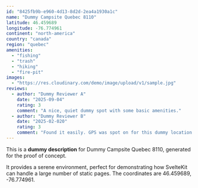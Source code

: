 ```yaml
---
id: "8425fb9b-e960-4d13-8d2d-2ea4a1930a1c"
name: "Dummy Campsite Quebec 8110"
latitude: 46.459689
longitude: -76.774961
continent: "north-america"
country: "canada"
region: "quebec"
amenities:
  - "fishing"
  - "trash"
  - "hiking"
  - "fire-pit"
images:
  - "https://res.cloudinary.com/demo/image/upload/v1/sample.jpg"
reviews:
  - author: "Dummy Reviewer A"
    date: "2025-09-04"
    rating: 3
    comment: "A nice, quiet dummy spot with some basic amenities."
  - author: "Dummy Reviewer B"
    date: "2025-02-020"
    rating: 3
    comment: "Found it easily. GPS was spot on for this dummy location."
---
```


This is a **dummy description** for Dummy Campsite Quebec 8110, generated for the proof of concept.

It provides a serene environment, perfect for demonstrating how SvelteKit can handle a large number of static pages. The coordinates are 46.459689, -76.774961.
